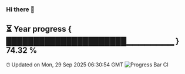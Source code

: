 ### Hi there 👋
⏳ Year progress { ██████████████████████▁▁▁▁▁▁▁▁ } 74.32 %
---
⏰ Updated on Mon, 29 Sep 2025 06:30:54 GMT
![Progress Bar CI](https://github.com/liununu/liununu/workflows/Progress%20Bar%20CI/badge.svg)
